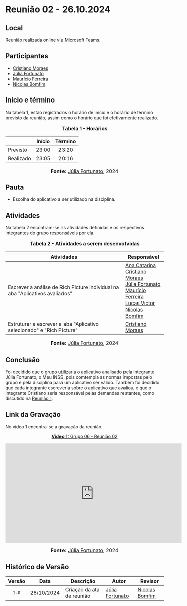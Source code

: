 # Reunião 02 - 26.10.2024

## Local

Reunião realizada online via Microsoft Teams.

## Participantes

* [Cristiano Moraes](http://github.com/CristianoMoraiss)
* [Júlia Fortunato](http://github.com/julia-fortunato)
* [Maurício Ferreira](https://github.com/mauricio-araujoo)
* [Nicolas Bomfim](http://github.com/nickgehjk)

## Início e término

Na tabela 1, estão registrados o horário de início e o horário de término previsto da reunião, assim como o horário que foi efetivamente realizado.

<div align="center">
  <font size="3"><p style="text-align: center"><b>Tabela 1 - Horários</b></p></font>
</div>

|               | Início   | Término   |
| ------------- | :--------------: | :---------------: |
| Previsto      |      23:00       |      23:20        |
| Realizado     |      23:05       |      20:16        |

<div align="center">
  <font size="3"><p style="text-align: center;"><b>Fonte:</b> <a href="https://github.com/julia-fortunato">Júlia Fortunato</a>, 2024</p></font>
</div>


## Pauta

* Escolha do aplicativo a ser utilizado na disciplina.

## Atividades

Na tabela 2 encontram-se as atividades definidas e os respectivos integrantes do grupo responsáveis por ela.

<div align="center">
<font size="3"><p style="text-align: center"><b>Tabela 2 - Atividades a serem desenvolvidas</b></p></font>

<table>
  <thead>
    <tr>
      <th>Atividades</th>
      <th>Responsável</th>
    </tr>
  </thead>
  <tbody>
    <tr>
      <td>
        Escrever a análise de Rich Picture individual na aba "Aplicativos avaliados"
      </td>
      <td>
        <a href="http://github.com/an4catarina">Ana Catarina</a><br>
        <a href="http://github.com/CristianoMoraiss">Cristiano Moraes</a><br>
        <a href="https://github.com/julia-fortunato">Júlia Fortunato</a><br>
        <a href="https://github.com/mauricio-araujoo">Maurício Ferreira</a><br>
        <a href="https://github.com/Lucas13032003">Lucas Víctor</a><br>
        <a href="http://github.com/nickgehjk">Nicolas Bomfim</a><br>
      </td>
    </tr>
     <tr>
        <td>
          Estruturar e escrever a aba "Aplicativo selecionado" e "Rich Picture"
        </td>
        <td>
          <a href="https://github.com/CristianoMoraiss">Cristiano Moraes</a>
        </td>
      </tr>
  </tbody>
</table>



<font size="3"><p style="text-align: center"><b>Fonte:</b> <a href="https://github.com/julia-fortunato">Júlia Fortunato</a>, 2024</p></font>
</div>

## Conclusão

Foi decidido que o grupo utilizaria o aplicativo analisado pela integrante Júlia Fortunato, o Meu INSS, pois comtempla as normas impostas pelo grupo e pela disciplina para um aplicativo ser válido. Também foi decidido que cada integrante escreveria sobre o aplicativo que avaliou, e que o integrante Cristiano seria responsável pelas demandas restantes, como discutido na [Reunião 1](Reuniao01_23.10.2024.md).

## Link da Gravação

No vídeo 1 encontra-se a gravação da reunião.

<div align="center">
<p style="text-align: center"><a href="https://youtu.be/F9ICLmGoomk?si=5A3nPAqKAolNsS6O" target="blanket"><b>Vídeo 1:</b> Grupo 06 - Reunião 02</a></p>

<iframe width="560" height="315" src="https://www.youtube.com/embed/F9ICLmGoomk?si=X432B3VTusweqo-M" title="Apresentação 1" frameborder="0" allow="accelerometer; autoplay; clipboard-write; encrypted-media; gyroscope; picture-in-picture; web-share" allowfullscreen></iframe>

<font size="3"><p style="text-align: center"><b>Fonte:</b> <a href="https://github.com/julia-fortunato">Júlia Fortunato</a>, 2024</p></font>
</div >


## Histórico de Versão

| Versão | Data | Descrição | Autor | Revisor |
| :----: | ---- | --------- | ----- | ------- |
| `1.0`  |28/10/2024| Criação da ata de reunião | [Júlia Fortunato](https://github.com/julia-fortunato) | [Nicolas Bomfim](https://github.com/nickgehjk) |
